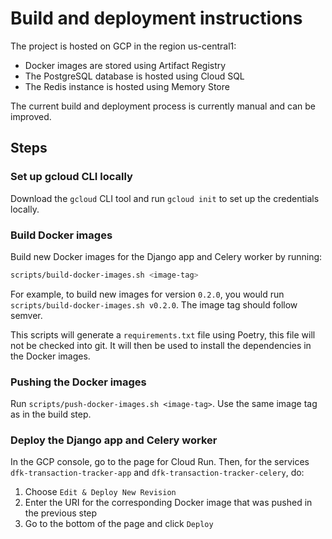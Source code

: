 # Build and deployment instructions

The project is hosted on GCP in the region us-central1:
- Docker images are stored using Artifact Registry
- The PostgreSQL database is hosted using Cloud SQL
- The Redis instance is hosted using Memory Store

The current build and deployment process is currently manual and can be improved.

## Steps

### Set up gcloud CLI locally

Download the `gcloud` CLI tool and run `gcloud init` to set up the credentials locally.

### Build Docker images

Build new Docker images for the Django app and Celery worker by running:
```bash
scripts/build-docker-images.sh <image-tag>
```
For example, to build new images for version `0.2.0`, you would run `scripts/build-docker-images.sh v0.2.0`. The image tag should follow semver.

This scripts will generate a `requirements.txt` file using Poetry, this file will not be checked into git.
It will then be used to install the dependencies in the Docker images.

### Pushing the Docker images

Run `scripts/push-docker-images.sh <image-tag>`. Use the same image tag as in the build step.

### Deploy the Django app and Celery worker

In the GCP console, go to the page for Cloud Run. Then, for the services `dfk-transaction-tracker-app`
and `dfk-transaction-tracker-celery`, do:

1. Choose `Edit & Deploy New Revision`
2. Enter the URI for the corresponding Docker image that was pushed in the previous step
3. Go to the bottom of the page and click `Deploy`
